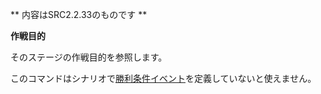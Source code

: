 ** 内容はSRC2.2.33のものです **

**作戦目的**

そのステージの作戦目的を参照します。

このコマンドはシナリオで[勝利条件イベント](勝利条件イベント.md)を定義していないと使えません。
